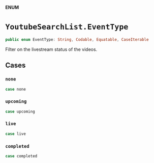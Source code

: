 **ENUM**

# `YoutubeSearchList.EventType`

```swift
public enum EventType: String, Codable, Equatable, CaseIterable
```

Filter on the livestream status of the videos.

## Cases
### `none`

```swift
case none
```

### `upcoming`

```swift
case upcoming
```

### `live`

```swift
case live
```

### `completed`

```swift
case completed
```
